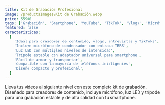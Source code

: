 ```yaml
---
title: Kit de Grabación Profesional
image: /productsImages/Kit de Grabación.webp
price: 55900
tags: ['Grabación', 'Smartphone', 'YouTube', 'TikTok', 'Vlogs', 'Micrófono', 'Luz LED', 'Trípode']
featured: false
caracteristicas:
  [
    'Ideal para creadores de contenido, vlogs, entrevistas y TikToks',
    'Incluye micrófono de condensador con entrada TRRS',
    'Luz LED con múltiples niveles de intensidad',
    'Trípode estable con adaptador universal para smartphone',
    'Fácil de armar y transportar',
    'Compatible con la mayoría de teléfonos inteligentes',
    'Diseño compacto y profesional',
  ]
---
```


Lleva tus videos al siguiente nivel con este completo kit de grabación. Diseñado para creadores de contenido, incluye micrófono, luz LED y trípode para una grabación estable y de alta calidad con tu smartphone.
